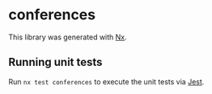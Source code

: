 # conferences

This library was generated with [Nx](https://nx.dev).

## Running unit tests

Run `nx test conferences` to execute the unit tests via [Jest](https://jestjs.io).
